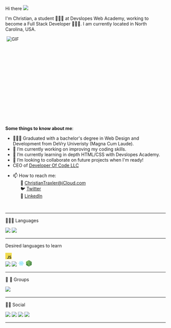 Hi there <img src="https://media.giphy.com/media/hvRJCLFzcasrR4ia7z/giphy.gif" width="25px">
<!--
**ChristianTraxler/ChristianTraxler** is a ✨ _special_ ✨ repository because its `README.md` (this file) appears on your GitHub profile.

Here are some ideas to get you started:
-->
I'm Christian, a student 👨🏻‍🎓 at Devslopes Web Academy, working to become a Full Stack Developer 👨🏻‍💻. I am currently located in North Carolina, USA.
<br>

<img align="right" alt="GIF" src="https://github.com/abhisheknaiidu/abhisheknaiidu/blob/master/code.gif?raw=true" width="500" height="280" />

**Some things to know about me**:
- 👨🏻‍🎓 Graduated with a bachelor's degree in Web Design and Development from DeVry Univeristy (Magna Cum Laude).
- 🔭 I’m currently working on improving my coding skills.
- 🌱 I’m currently learning in depth HTML/CSS with Devslopes Academy.
- 👯 I’m looking to collaborate on future projects when I'm ready!
- CEO of [Developer Of Code LLC](https://developerofcode.com/#home)
<!-- - 🤔 I’m looking for help with ...
- 💬 Ask me about ... -->
- 📫 How to reach me: <br>
&nbsp; &nbsp; &nbsp;   📧 ChristianTraxler@iCloud.com <br>
&nbsp; &nbsp; &nbsp;   🐦 [Twitter](https://twitter.com/DeveloperOfCode) <br>
&nbsp; &nbsp; &nbsp;   👔 [LinkedIn](https://www.linkedin.com/in/christiantraxler5287/)
<!-- - 😄 Pronouns: ...
- ⚡ Fun fact: ... -->

<br>

<!-- <img align="right" alt="GIF" src="https://github.com/abhisheknaiidu/abhisheknaiidu/blob/master/code.gif?raw=true" width="500" height="280" /> -->

<!-- ![IMG_8813](https://user-images.githubusercontent.com/19829304/136596486-572289d7-ed7e-429e-b33c-56642330d46c.GIF) -->

---

👨🏻‍💻 Languages

<img src="https://img.shields.io/badge/HTML5-E34F26?style=for-the-badge&logo=html5&logoColor=white" /> <img src="https://img.shields.io/badge/CSS3-1572B6?style=for-the-badge&logo=css3&logoColor=white" /> <!-- <img src="https://img.shields.io/badge/JavaScript-323330?style=for-the-badge&logo=javascript&logoColor=F7DF1E" /> -->

---

Desired languages to learn

<code><img height="20" src="https://raw.githubusercontent.com/github/explore/80688e429a7d4ef2fca1e82350fe8e3517d3494d/topics/javascript/javascript.png"></code> <code> <img height="20" src="https://cdn.jsdelivr.net/gh/devicons/devicon/icons/mongodb/mongodb-original-wordmark.svg" /></code> <code><img height="20" src="https://cdn.jsdelivr.net/gh/devicons/devicon/icons/express/express-original-wordmark.svg" /></code> <code><img height="20" src="https://raw.githubusercontent.com/github/explore/80688e429a7d4ef2fca1e82350fe8e3517d3494d/topics/react/react.png"></code> <code><img height="20" src="https://raw.githubusercontent.com/github/explore/80688e429a7d4ef2fca1e82350fe8e3517d3494d/topics/nodejs/nodejs.png"></code>

---

:fist_right: :fist_left: Groups 
<br>

<img src="https://img.shields.io/badge/Discord-7289DA?style=for-the-badge&logo=discord&logoColor=white" />

---

:man::woman: Social
<br>

<img src="https://img.shields.io/badge/LinkedIn-0077B5?style=for-the-badge&logo=linkedin&logoColor=white" /> <img src="https://img.shields.io/badge/GitHub-100000?style=for-the-badge&logo=github&logoColor=white" /> <img src="https://img.shields.io/badge/Codepen-000000?style=for-the-badge&logo=codepen&logoColor=white" /> <img src="https://img.shields.io/badge/-Sololearn-3a464b?style=for-the-badge&logo=Sololearn&logoColor=white" />

---



<!-- <img src="{BadgeURLHere}" /> -->

